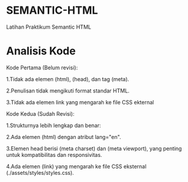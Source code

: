 # SEMANTIC-HTML
Latihan Praktikum Semantic HTML

# Analisis Kode
Kode Pertama (Belum revisi):

1.Tidak ada elemen (html), (head), dan tag (meta).

2.Penulisan tidak mengikuti format standar HTML.

3.Tidak ada elemen link yang mengarah ke file CSS ekternal

Kode Kedua (Sudah Revisi):

1.Strukturnya lebih lengkap dan benar:
  
2.Ada elemen (html) dengan atribut lang="en".

3.Elemen head berisi (meta charset) dan (meta viewport), yang penting untuk kompatibilitas dan responsivitas.

4.Ada elemen (link) yang mengarah ke file CSS eksternal (./assets/styles/styles.css).
